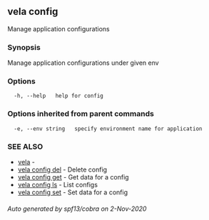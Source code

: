 ## vela config

Manage application configurations

### Synopsis

Manage application configurations under given env

### Options

```
  -h, --help   help for config
```

### Options inherited from parent commands

```
  -e, --env string   specify environment name for application
```

### SEE ALSO

* [vela](vela.md)	 - 
* [vela config del](vela_config_del.md)	 - Delete config
* [vela config get](vela_config_get.md)	 - Get data for a config
* [vela config ls](vela_config_ls.md)	 - List configs
* [vela config set](vela_config_set.md)	 - Set data for a config

###### Auto generated by spf13/cobra on 2-Nov-2020
